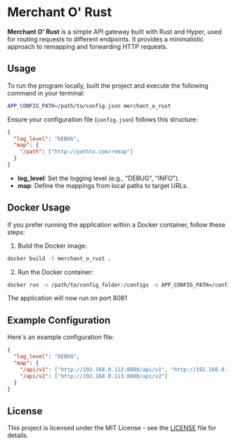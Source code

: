 # Merchant O' Rust

**Merchant O' Rust** is a simple API gateway built with Rust and Hyper, used for routing requests to different endpoints. It provides a minimalistic approach to remapping and forwarding HTTP requests.

## Usage

To run the program locally, built the project and execute the following command in your terminal:

```bash
APP_CONFIG_PATH=/path/to/config.json merchant_o_rust
```

Ensure your configuration file (`config.json`) follows this structure:

```json
{
  "log_level": "DEBUG",
  "map": {
    "/path": ["http://pathto.com/remap"]
  }
}
```

- **log_level**: Set the logging level (e.g., "DEBUG", "INFO").
- **map**: Define the mappings from local paths to target URLs.

## Docker Usage

If you prefer running the application within a Docker container, follow these steps:

1. Build the Docker image:

```bash
docker build -t merchant_o_rust .
```

2. Run the Docker container:

```bash
docker run -v /path/to/config_folder:/configs -e APP_CONFIG_PATH=/configs/config.json -p 8081:8188 merchant_o_rust
```

The application will now run on port 8081

## Example Configuration

Here's an example configuration file:

```json
{
  "log_level": "DEBUG",
  "map": {
    "/api/v1": ["http://192.168.0.112:8080/api/v1", "http://192.168.0.112:8081/api/v1"],
    "/api/v2": ["http://192.168.0.113:8080/api/v2"]
  }
}
```

## License

This project is licensed under the MIT License - see the [LICENSE](LICENSE.txt) file for details.
